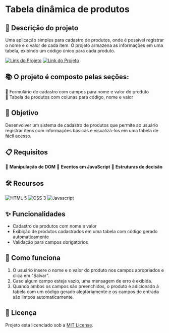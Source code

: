 # Tabela dinâmica de produtos

## 🚀 Descrição do projeto 
Uma aplicação simples para cadastro de produtos, onde é possível registrar o nome e o valor de cada item. O projeto armazena as informações em uma tabela, exibindo um código único para cada produto.

[![Link do Projeto](https://img.shields.io/badge/▶-000?style=for-the-badge&logo=movie&logoColor=E94D5F)](https://dynamic-product-table.netlify.app/) 
[![Link do Projeto](https://img.shields.io/badge/Acesse%20o%20Projeto-E94D5F?style=for-the-badge)](https://dynamic-product-table.netlify.app/)



## 📚 O projeto é composto pelas seções:
🔸 Formulário de cadastro com campos para nome e valor do produto  
🔸 Tabela de produtos com colunas para código, nome e valor

## 🎯 Objetivo
Desenvolver um sistema de cadastro de produtos que permite ao usuário registrar itens com informações básicas e visualizá-los em uma tabela de fácil acesso.

## 📋 Requisitos
🔹 **Manipulação de DOM** 🔹 **Eventos em JavaScript** 🔹 **Estruturas de decisão** 

## 🛠️ Recursos
![HTML 5](https://img.shields.io/badge/HTML5-333333?style=for-the-badge&logo=html5)
![CSS 3](https://img.shields.io/badge/CSS3-333333?style=for-the-badge&logo=css3&logoColor=1572B6)
![Javascript](https://img.shields.io/badge/Javascript-333333?style=for-the-badge&logo=javascript)

## ✨ Funcionalidades 
- Cadastro de produtos com nome e valor
- Exibição de produtos cadastrados em uma tabela com código gerado automaticamente
- Validação para campos obrigatórios

## 📝 Como funciona
1. O usuário insere o nome e o valor do produto nos campos apropriados e clica em "Salvar".
2. Caso algum campo esteja vazio, uma mensagem de erro é exibida.
3. Quando ambos os campos são preenchidos, o produto é adicionado à tabela com um código gerado aleatoriamente e os campos de entrada são limpos automaticamente.

## 📜 Licença  
Projeto está licenciado sob a [MIT License](https://github.com/fernandatollotti/dynamic-product-table?tab=MIT-1-ov-file).
